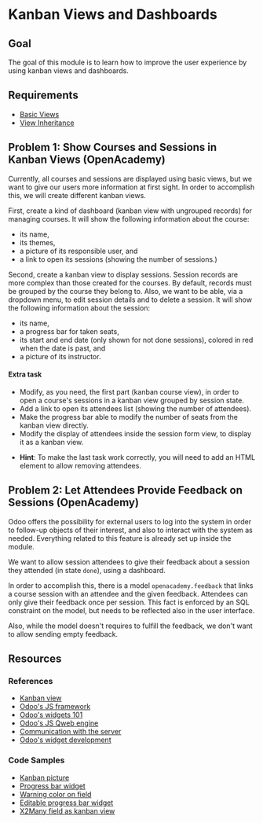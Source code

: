 # Kanban Views and Dashboards

## Goal

The goal of this module is to learn how to improve the user experience by using
kanban views and dashboards.

## Requirements

- [Basic Views](../03-views)
- [View Inheritance](../04-view-inheritance)


## Problem 1: Show Courses and Sessions in Kanban Views (OpenAcademy)

Currently, all courses and sessions are displayed using basic views, but we want
to give our users more information at first sight. In order to accomplish this,
we will create different kanban views.

First, create a kind of dashboard (kanban view with ungrouped records) for
managing courses. It will show the following information about the course:
* its name,
* its themes,
* a picture of its responsible user, and
* a link to open its sessions (showing the number of sessions.)

Second, create a kanban view to display sessions. Session records are more
complex than those created for the courses. By default, records must be grouped
by the course they belong to. Also, we want to be able, via a dropdown menu, to
edit session details and to delete a session. It will show the following
information about the session:
* its name,
* a progress bar for taken seats,
* its start and end date (only shown for not done sessions), colored in red when
the date is past, and
* a picture of its instructor.

#### Extra task

* Modify, as you need, the first part (kanban course view), in order to open a
course's sessions in a kanban view grouped by session state.
* Add a link to open its attendees list (showing the number of attendees).
* Make the progress bar able to modify the number of seats from the kanban view
directly.
* Modify the display of attendees inside the session form view, to display it as
a kanban view.

- **Hint**: To make the last task work correctly, you will need to add an HTML
element to allow removing attendees.


## Problem 2: Let Attendees Provide Feedback on Sessions (OpenAcademy)

Odoo offers the possibility for external users to log into the system in order
to follow-up objects of their interest, and also to interact with the system as
needed. Everything related to this feature is already set up inside the module.

We want to allow session attendees to give their feedback about a session they
attended (in state `done`), using a dashboard.

In order to accomplish this, there is a model `openacademy.feedback`
that links a course session with an attendee and the given feedback. Attendees
can only give their feedback once per session. This fact is enforced by an SQL
constraint on the model, but needs to be reflected also in the user interface.

Also, while the model doesn't requires to fulfill the feedback, we don't want to
allow sending empty feedback.


## Resources

### References

* [Kanban view](http://www.odoo.com/documentation/9.0/reference/views.html#kanban)
* [Odoo's JS framework](https://www.odoo.com/documentation/9.0/reference/javascript.html#web-client)
* [Odoo's widgets 101](https://www.odoo.com/documentation/9.0/howtos/web.html#widgets-basics)
* [Odoo's JS Qweb engine](https://www.odoo.com/documentation/9.0/howtos/web.html#the-qweb-template-engine)
* [Communication with the server](https://www.odoo.com/documentation/9.0/howtos/web.html#communication-with-the-odoo-server)
* [Odoo's widget development ](https://www.odoo.com/documentation/9.0/reference/javascript.html#widgets)


### Code Samples

* [Kanban picture](https://github.com/odoo/odoo/blob/76c443eda331b75bf5dfa7ec22b8eb22e1084343/odoo/addons/base/res/res_partner_view.xml#L378)
* [Progress bar widget](https://github.com/odoo/odoo/blob/76c443eda331b75bf5dfa7ec22b8eb22e1084343/addons/hr_holidays/views/hr_views.xml#L48)
* [Warning color on field](https://github.com/odoo/odoo/blob/76c443eda331b75bf5dfa7ec22b8eb22e1084343/addons/hr_recruitment/views/hr_recruitment_views.xml#L276)
* [Editable progress bar widget](https://github.com/odoo/odoo/blob/76c443eda331b75bf5dfa7ec22b8eb22e1084343/addons/hr_recruitment/views/hr_job_views.xml#L68)
* [X2Many field as kanban view](https://github.com/odoo/odoo/blob/76c443eda331b75bf5dfa7ec22b8eb22e1084343/odoo/addons/base/res/res_partner_view.xml#L201)
